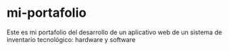 # mi-portafolio
Este es mi portafolio del desarrollo de un aplicativo web de un sistema de inventario tecnológico: hardware y software
